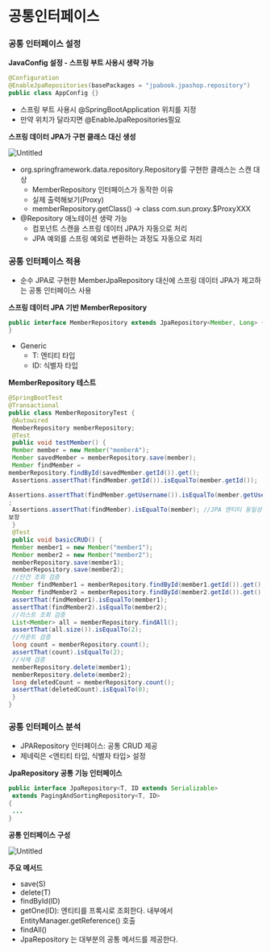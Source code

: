 # 공통인터페이스

### 공통 인터페이스 설정

**JavaConfig 설정 - 스프링 부트 사용시 생략 가능**

```java
@Configuration
@EnableJpaRepositories(basePackages = "jpabook.jpashop.repository")
public class AppConfig {}
```

- 스프링 부트 사용시 @SpringBootApplication 위치를 지정
- 만약 위치가 달라지면 @EnableJpaRepositories필요

**스프링 데이터 JPA가 구현 클래스 대신 생성**

![Untitled](%E1%84%80%E1%85%A9%E1%86%BC%E1%84%90%E1%85%A9%E1%86%BC%E1%84%8B%E1%85%B5%E1%86%AB%E1%84%90%E1%85%A5%E1%84%91%E1%85%A6%E1%84%8B%E1%85%B5%E1%84%89%E1%85%B3%20716e7882715242cdac7d0175d74e185a/Untitled.png)

- org.springframework.data.repository.Repository를 구현한 클래스는 스캔 대상
    - MemberRepository 인터페이스가 동작한 이유
    - 실제 출력해보기(Proxy)
    - memberRepository.getClass() → class com.sun.proxy.$ProxyXXX
- @Repository 애노테이션 생략 가능
    - 컴포넌트 스캔을 스프링 데이터 JPA가 자동으로 처리
    - JPA 예외를 스프링 예외로 변환하는 과정도 자동으로 처리

### 공통 인터페이스 적용

- 순수 JPA로 구현한 MemberJpaRepository 대신에 스프링 데이터 JPA가 제고하는 공통 인터페이스 사용

**스프링 데이터 JPA 기반 MemberRepository**

```java
public interface MemberRepository extends JpaRepository<Member, Long> {
}

```

- Generic
    - T: 엔티티 타입
    - ID: 식별자 타입

**MemberRepository 테스트**

```java
@SpringBootTest
@Transactional
public class MemberRepositoryTest {
 @Autowired
 MemberRepository memberRepository;
 @Test
 public void testMember() {
 Member member = new Member("memberA");
 Member savedMember = memberRepository.save(member);
 Member findMember =
memberRepository.findById(savedMember.getId()).get();
 Assertions.assertThat(findMember.getId()).isEqualTo(member.getId());

Assertions.assertThat(findMember.getUsername()).isEqualTo(member.getUsername())
;
 Assertions.assertThat(findMember).isEqualTo(member); //JPA 엔티티 동일성
보장
 }
 @Test
 public void basicCRUD() {
 Member member1 = new Member("member1");
 Member member2 = new Member("member2");
 memberRepository.save(member1);
 memberRepository.save(member2);
 //단건 조회 검증
 Member findMember1 = memberRepository.findById(member1.getId()).get();
 Member findMember2 = memberRepository.findById(member2.getId()).get();
 assertThat(findMember1).isEqualTo(member1);
 assertThat(findMember2).isEqualTo(member2);
 //리스트 조회 검증
 List<Member> all = memberRepository.findAll();
 assertThat(all.size()).isEqualTo(2);
 //카운트 검증
 long count = memberRepository.count();
 assertThat(count).isEqualTo(2);
 //삭제 검증
 memberRepository.delete(member1);
 memberRepository.delete(member2);
 long deletedCount = memberRepository.count();
 assertThat(deletedCount).isEqualTo(0);
 }
}
```

### 공통 인터페이스 분석

- JPARepository 인터페이스: 공통 CRUD 제공
- 제네릭은 <엔티티 타입, 식별자 타입> 설정

**JpaRepository 공통 기능 인터페이스**

```java
public interface JpaRepository<T, ID extends Serializable>
 extends PagingAndSortingRepository<T, ID>
{
 ...
}
```

**공통 인터페이스 구성**

![Untitled](%E1%84%80%E1%85%A9%E1%86%BC%E1%84%90%E1%85%A9%E1%86%BC%E1%84%8B%E1%85%B5%E1%86%AB%E1%84%90%E1%85%A5%E1%84%91%E1%85%A6%E1%84%8B%E1%85%B5%E1%84%89%E1%85%B3%20716e7882715242cdac7d0175d74e185a/Untitled%201.png)

**주요 메서드**

- save(S)
- delete(T)
- findById(ID)
- getOne(ID): 엔티티를 프록시로 조회한다. 내부에서 EntityManager.getReference() 호출
- findAll()
- JpaRepository 는 대부분의 공통 메서드를 제공한다.